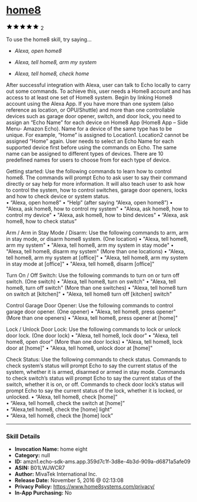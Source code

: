 # [home8](http://alexa.amazon.com/#skills/amzn1.echo-sdk-ams.app.359d7c1f-3d8e-4b3d-909a-d6871a5afe09)
![5 stars](../../images/ic_star_black_18dp_1x.png)![5 stars](../../images/ic_star_black_18dp_1x.png)![5 stars](../../images/ic_star_black_18dp_1x.png)![5 stars](../../images/ic_star_black_18dp_1x.png)![5 stars](../../images/ic_star_black_18dp_1x.png) 2

To use the home8 skill, try saying...

* *Alexa, open home8*

* *Alexa, tell home8, arm my system*

* *Alexa, tell home8, check home*

After successful integration with Alexa, user can talk to Echo locally to carry out some commands. To achieve this, user needs a Home8 account and has access to at least one set of Home8 system. Begin by linking Home8 account using the Alexa App.
If you have more than one system (also reference as location, or OPU/Shuttle) and more than one controllable devices such as garage door opener, switch, and door lock, you need to assign an “Echo Name” for each device on Home8 App (Home8 App – Side Menu- Amazon Echo). Name for a device of the same type has to be unique. For example, “Home” is assigned to Location1. Location2 cannot be assigned “Home” again. User needs to select an Echo Name for each supported device first before using the commands on Echo. The same name can be assigned to different types of devices. 
There are 10 predefined names for users to choose from for each type of device. 

Getting started:
Use the following commands to learn how to control home8. The commands will prompt Echo to ask user to say their command directly or say help for more information. It will also teach user to ask how to control the system, how to control switches, garage door openers, locks and how to check device or system status.  
•	“Alexa, open home8”
•	“Help”  (after saying “Alexa, open home8”)
•	"Alexa, ask home8, how to control my system"
•	"Alexa, ask home8, how to control my device"
•	"Alexa, ask home8, how to bind devices"
•	“Alexa, ask home8, how to check status”  

Arm / Arm in Stay Mode / Disarm:
Use the following commands to arm, arm in stay mode, or disarm home8 system.
(One location)
•	"Alexa, tell home8, arm my system"
•	"Alexa, tell home8, arm my system in stay mode"
•	"Alexa, tell home8, disarm my system"
(More than one locations)
•	"Alexa, tell home8, arm my system at [office]" 
•	"Alexa, tell home8, arm my system in stay mode at [office]"
•	"Alexa, tell home8, disarm [office]"

Turn On / Off Switch:
Use the following commands to turn on or turn off switch.
(One switch)
•	"Alexa, tell home8, turn on switch"
•	"Alexa, tell home8, turn off switch"
(More than one switches)
•	"Alexa, tell home8 turn on switch at [kitchen]"
•	"Alexa, tell home8 turn off [kitchen] switch"

Control Garage Door Opener:
Use the following commands to control garage door opener.
(One opener)
•	"Alexa, tell home8, press opener"
(More than one openers)
•	"Alexa, tell home8, press opener at [home]"

Lock / Unlock Door Lock:
Use the following commands to lock or unlock door lock.
(One door lock)
•	"Alexa, tell home8, lock door"
•	"Alexa, tell home8, open door"
(More than one door locks)
•	"Alexa, tell home8, lock door at [home]"
•	"Alexa, tell home8, unlock door at [home]"

Check Status:
Use the following commands to check status. Commands to check system’s status will prompt Echo to say the current status of the system, whether it is armed, disarmed or armed in stay mode. 
Commands to check switch’s status will prompt Echo to say the current status of the switch, whether it is on, or off.
Commands to check door lock’s status will prompt Echo to say the current status of the lock, whether it is locked, or unlocked.
•	“Alexa, tell home8, check [home]”  
•	“Alexa, tell home8, check the switch at [home]”  
•	“Alexa,tell home8, check the [home] light”  
•	“Alexa, tell home8,  check the [home] lock”

***

### Skill Details

* **Invocation Name:** home eight
* **Category:** null
* **ID:** amzn1.echo-sdk-ams.app.359d7c1f-3d8e-4b3d-909a-d6871a5afe09
* **ASIN:** B01LWJWCR7
* **Author:** MivaTek International Inc.
* **Release Date:** November 5, 2016 @ 02:13:08
* **Privacy Policy:** https://www.home8systems.com/privacy/
* **In-App Purchasing:** No

